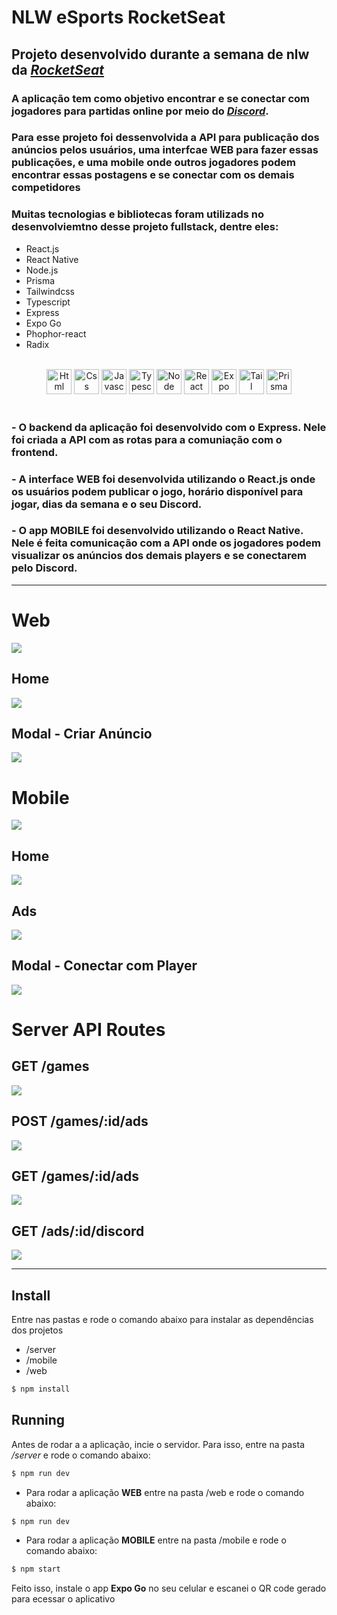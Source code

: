 # NLW eSports RocketSeat

## Projeto desenvolvido durante a semana de nlw da <a href="https://www.rocketseat.com.br/discover"><i>RocketSeat</i></a>

### A aplicação tem como objetivo encontrar e se conectar com jogadores para partidas online por meio do <a href="https://discord.com/"><i>Discord</i></a>. 

### Para esse projeto foi dessenvolvida a API para publicação dos anúncios pelos usuários, uma interfcae WEB para fazer essas publicações, e uma mobile onde outros jogadores podem encontrar essas postagens e se conectar com os demais competidores

### Muitas tecnologias e bibliotecas foram utilizads no desenvolviemtno desse projeto fullstack, dentre eles:
- React.js
- React Native
- Node.js
- Prisma
- Tailwindcss
- Typescript
- Express
- Expo Go
- Phophor-react
- Radix

<div align="center" style="display: inline_block"><br>
  <img src="https://www.vectorlogo.zone/logos/w3_html5/w3_html5-icon.svg" alt="Html" title="Html" width="40" height="40"/>
  <img src="https://www.vectorlogo.zone/logos/w3_css/w3_css-icon.svg" alt="Css" title="Css" width="40" height="40"/>
  <img src="https://raw.githubusercontent.com/devicons/devicon/master/icons/javascript/javascript-plain.svg" alt="Javascript" title="Javascript" width="40"/>
  <img src="https://www.vectorlogo.zone/logos/typescriptlang/typescriptlang-icon.svg" alt="Typescript" title="Typescript" width="40" height="40"/>
  <img src="https://www.vectorlogo.zone/logos/nodejs/nodejs-icon.svg" alt="Node" title="Node" width="40" height="40"/>
  <img src="https://www.vectorlogo.zone/logos/reactjs/reactjs-icon.svg" alt="React" title="React" width="40" height="40"/>
  <img src="https://www.vectorlogo.zone/logos/expoio/expoio-icon.svg" alt="Expo" title="Expo" width="40" height="40"/>
  <img src="https://www.vectorlogo.zone/logos/tailwindcss/tailwindcss-icon.svg" alt="Tail" title="Tail" width="40" height="40"/>
  <img src="https://github.com/vscode-icons/vscode-icons/blob/master/icons/file_type_light_prisma.svg" alt="Prisma" title="Prisma" width="40" height="40"/>
</div>
<br>

### - O backend da aplicação foi desenvolvido com o **Express**. Nele foi criada a API com as rotas para a comuniação com o frontend.

### - A interface **WEB** foi desenvolvida utilizando o **React.js** onde os usuários podem publicar o jogo, horário disponível para jogar, dias da semana e o seu Discord.

### - O app **MOBILE** foi desenvolvido utilizando o **React Native**. Nele é feita comunicação com a API onde os jogadores podem visualizar os anúncios dos demais players e se conectarem pelo Discord.

<hr>

# Web

<img src="Images/webvideo.gif">

## Home

<img src="Images/webhome.jpeg"/>

## Modal - Criar Anúncio

<img src="Images/webmodal.jpeg">

# Mobile

<img src="Images/mobilevideo.gif" />

## Home

<img src="Images/mobilehome.jpeg">

## Ads

<img src="Images/mobileads.jpeg">

## Modal - Conectar com Player

<img src="Images/mobilemodal.jpeg">

# Server API Routes

## GET /games

<img src="Images/servergames.jpeg" />

## POST /games/:id/ads

<img src="Images/servercreate.jpeg" />

## GET /games/:id/ads

<img src="Images/serverlistads.jpeg" />

## GET /ads/:id/discord

<img src="Images/serverdiscord.jpeg" />

<hr>

## Install
Entre nas pastas e rode o comando abaixo para instalar as dependências dos projetos
- /server
- /mobile
- /web
```sh
$ npm install
```
## Running
Antes de rodar a a aplicação, incie o servidor. Para isso, entre na pasta */server* e rode o comando abaixo:
```sh
$ npm run dev
```
- Para rodar a aplicação **WEB** entre na pasta /web e rode o comando abaixo:
```sh
$ npm run dev
```
- Para rodar a aplicação **MOBILE** entre na pasta /mobile e rode o comando abaixo:
```sh
$ npm start
```
Feito isso, instale o app **Expo Go** no seu celular e escanei o QR code gerado para ecessar o aplicativo


